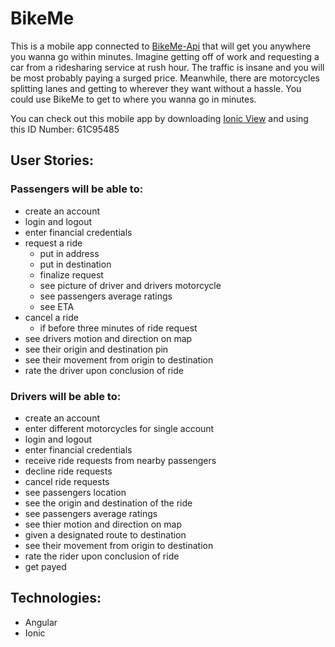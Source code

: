 # BikeMe

This is a mobile app connected to [BikeMe-Api](https://github.com/salehrastani/BikeMe-api) that will get you anywhere you wanna go within minutes. Imagine getting off of work and requesting a car from a ridesharing service at rush hour. The traffic is insane and you will be most probably paying a surged price. Meanwhile, there are motorcycles splitting lanes and getting to wherever they want without a hassle. You could use BikeMe to get to where you wanna go in minutes.

You can check out this mobile app by downloading [Ionic View](http://view.ionic.io/) and using this ID Number: 61C95485


## User Stories:

### Passengers will be able to:

 - create an account
 - login and logout
 - enter financial credentials
 - request a ride
   - put in address
   - put in destination
   - finalize request
   - see picture of driver and drivers motorcycle
   - see passengers average ratings
   - see ETA
 - cancel a ride
   - if before three minutes of ride request
 - see drivers motion and direction on map
 - see their origin and destination pin
 - see their movement from origin to destination
 - rate the driver upon conclusion of ride
 
### Drivers will be able to:

 - create an account
 - enter different motorcycles for single account
 - login and logout
 - enter financial credentials
 - receive ride requests from nearby passengers
 - decline ride requests
 - cancel ride requests
 - see passengers location
 - see the origin and destination of the ride
 - see passengers average ratings
 - see thier motion and direction on map
 - given a designated route to destination
 - see their movement from origin to destination
 - rate the rider upon conclusion of ride
 - get payed


## Technologies:

 - Angular
 - Ionic

